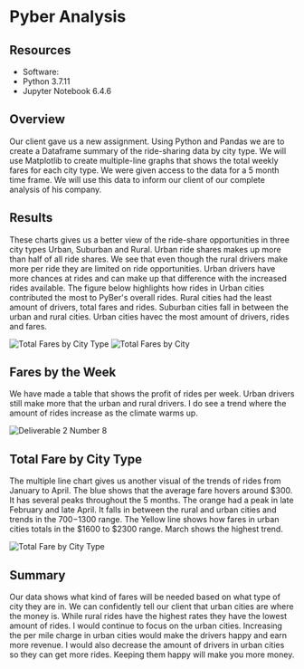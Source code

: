 # Pyber Analysis
## Resources

* Software: 
* Python 3.7.11
* Jupyter Notebook 6.4.6

## Overview

Our client gave us a new assignment. Using Python and Pandas we are to create a Dataframe summary of the ride-sharing data by city type.
We will use Matplotlib to create multiple-line graphs that shows the total weekly fares for each city type. We were given access to the data for a 5 month time frame.
We will use this data to inform our client of our complete analysis of his company.

## Results

These charts gives us a better view of the ride-share opportunities in three city types Urban, Suburban and Rural. Urban ride shares makes up more than half of all ride shares. We see that even though the rural drivers make more per ride they are limited on ride opportunities. Urban drivers have more chances at rides and can make up that difference with the increased rides available. The figure below highlights how rides in Urban cities contributed the most to PyBer's overall rides. Rural cities had the least amount of
drivers, total fares and rides. Suburban cities fall in between the urban and rural cities. Urban cities havec the most amount of drivers, rides and fares.


![Total Fares by City Type](https://user-images.githubusercontent.com/94575416/147185985-63769b12-449e-4bc2-af6d-4684805cf192.png) ![Total Fares by City](https://user-images.githubusercontent.com/94575416/147186758-3d72b9d1-b617-435b-b336-43d1f03ffc6e.png)

## Fares by the Week

We have made a table that shows the profit of rides per week. Urban drivers still make more that the urban and rural drivers. I do see a trend where the amount of rides
increase as the climate warms up. 

![Deliverable 2 Number 8](https://user-images.githubusercontent.com/94575416/147187767-f5bb7002-48ce-44d2-ab66-ff874217affe.png)

## Total Fare by City Type

The multiple line chart gives us another visual of the trends of rides from January to April. The blue shows that the average fare hovers around $300. It has several peaks throughout the 5 months. The orange had a peak in late February and late April. It falls in between the rural and urban cities and trends in the $700-$1300 range. The Yellow line shows how fares in urban cities totals in the $1600 to $2300 range. March shows the highest trend.


![Total Fare by City Type](https://user-images.githubusercontent.com/94575416/147188191-f2342a53-937b-4394-902f-02ab62111c5e.png)

## Summary

Our data shows what kind of fares will be needed based on what type of city they are in. We can confidently tell our client that urban cities are where the money is.
While rural rides have the highest rates they have the lowest amount of rides. I would continue to focus on the urban cities. Increasing the per mile charge in urban cities
would make the drivers happy and earn more revenue. I would also decrease the amount of drivers in urban cities so they can get more rides. Keeping them happy will make you
more money.












